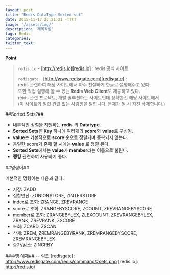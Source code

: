```yaml
---
layout: post
title: "Redis DataType Sorted-set"
date: 2015-11-17 23:21:21 -TTTT
image: '/assets/img/'
description: '제목작성'
tags: Redis
categories:
twitter_text:
---
```

**Point**


>`redis.io`  - [http://redis.io][redis.io] :  redis 공식 사이트
>    
>`redisgate`  - [http://www.redisgate.com][redisgate] :  
redis 관련하여 해당 사이트에서 아주 친절하게 한글로 설명해주고 있다.  
또한 직접 실행해 볼 수 있는 **Redis Web Client**도 제공하고 있다.  
reids 관련 프로젝트, 개발 솔루션하는 사이트인데 정확한건 해당 사이트에서   
(이 사이트와 일련 관련 없는 사람임을 밝힙니다. 문제가 될 시 자진 삭제합니다.)

##Sorted Sets?##

- 내부적인 정렬을 지원하는 **redis** 의 **Datatype**.
- **Sorted Sets**은  **Key** 하나에 여러개의 **score**와 **value**로 구성됨.  
- **value**는 기본적으로 **score** 순으로 정렬되며 중복되지 않는다.  
- 동일한 score가 존재 할 시에는 **value** 로 정렬 된다.  
- **Sorted Sets**에서는 **value**가 **member**라는 이름으로 불린다.   
- **랭킹** 관련하여 사용하기 좋다.


##명령어##

기본적인 명령어는 다음과 같다.

* 저장: ZADD
* 집합연산: ZUNIONSTORE, ZINTERSTORE
* index로 조회:  ZRANGE, ZREVRANGE
* score로 조회:  ZRANGEBYSCORE, ZCOUNT, ZREVRANGEBYSCORE
* member로 조회: ZRANGEBYLEX, ZLEXCOUNT, ZREVRANGEBYLEX, ZRANK, ZREVRANK, ZSCORE
* 조회: ZCARD, ZSCAN
* 삭제: ZREM, ZREMRANGEBYRANK, ZREMRANGEBYSCORE, ZREMRANGEBYLEX
* 증가/감소: ZINCRBY

##수행 예제##
-- 링크
[redisgate]: http://www.redisgate.com/redis/command/zsets.php
[redis.io]: http://redis.io/
